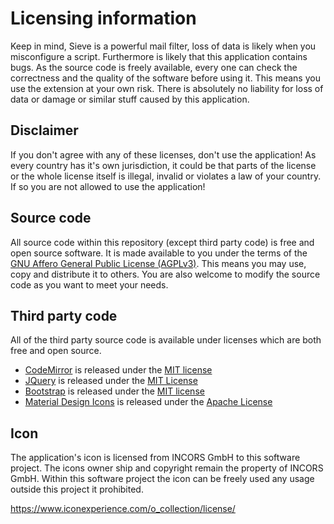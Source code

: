 # Licensing information

Keep in mind, Sieve is a powerful mail filter, loss of data is likely when you
misconfigure a script. Furthermore is likely that this application contains bugs.
As the source code is freely available, every one can check the correctness and
the quality of the software before using it. This means you use the extension at
your own risk. There is absolutely no liability for loss of data or damage or
similar stuff caused by this application.

## Disclaimer

If you don't agree with any of these licenses, don't use the application! As every
country has it's own jurisdiction, it could be that parts of the license or the whole
license itself is illegal, invalid or violates a law of your country. If so you
are not allowed to use the application!

## Source code

All source code within this repository (except third party code) is free and
open source software. It is made available to you under the terms of the
[GNU Affero General Public License (AGPLv3)](http://www.fsf.org/licensing/licenses/agpl-3.0.html). This means you may use, copy and distribute it to others. You are also
welcome to modify the source code as you want to meet your needs.

## Third party code

All of the third party source code is available under licenses which are both free and open source.

* [CodeMirror](http://www.codemirror.net) is released under the [MIT license](http://codemirror.net/LICENSE)
* [JQuery](http://www.jquery.com) is released under the [MIT License](http://jquery.org/license/)
* [Bootstrap](https://getbootstrap.com/) is released under the [MIT license](https://raw.githubusercontent.com/twbs/bootstrap/master/LICENSE)
* [Material Design Icons](http://google.github.io/material-design-icons/) is released under the [Apache License](https://raw.githubusercontent.com/google/material-design-icons/master/LICENSE)


## Icon

The application's icon is licensed from INCORS GmbH to this software project.
The icons owner ship and copyright remain the property of INCORS GmbH.
Within this software project the icon can be freely used any usage outside this
project it prohibited.

https://www.iconexperience.com/o_collection/license/